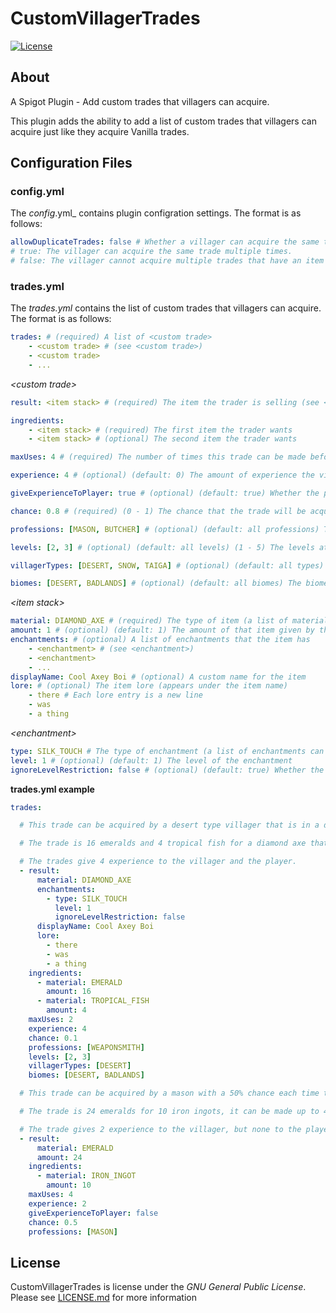 # CustomVillagerTrades
[![License](https://img.shields.io/github/license/Reldeam/CustomVillagerTrades)](LICENSE.md)

## About
A Spigot Plugin - Add custom trades that villagers can acquire.

This plugin adds the ability to add a list of custom trades that villagers can
acquire just like they acquire Vanilla trades.

## Configuration Files

### config.yml
The _config_.yml_ contains plugin configration settings.
The format is as follows:
```yaml
allowDuplicateTrades: false # Whether a villager can acquire the same trade more than once
# true: The villager can acquire the same trade multiple times.
# false: The villager cannot acquire multiple trades that have an item result of the same type (e.g. A villager cannot have two seperate trades for a DIAMOND_AXE even if they have different costs or different enchantments on the axe).
```

### trades.yml

The _trades.yml_ contains the list of custom trades that villagers can acquire.
The format is as follows:
```yaml
trades: # (required) A list of <custom trade>
    - <custom trade> # (see <custom trade>)
    - <custom trade>
    - ...
```

_&lt;custom trade&gt;_
```yaml
result: <item stack> # (required) The item the trader is selling (see <item stack>)

ingredients: 
    - <item stack> # (required) The first item the trader wants
    - <item stack> # (optional) The second item the trader wants

maxUses: 4 # (required) The number of times this trade can be made before needing to be refreshed

experience: 4 # (optional) (default: 0) The amount of experience the villager/player recieves

giveExperienceToPlayer: true # (optional) (default: true) Whether the player recieves the experience or not

chance: 0.8 # (required) (0 - 1) The chance that the trade will be acquired when possible (0 = never, 1 = always)

professions: [MASON, BUTCHER] # (optional) (default: all professions) The required professions a villager needs to acquire this trade (a list of professions can be found here: https://hub.spigotmc.org/javadocs/bukkit/org/bukkit/entity/Villager.Profession.html)

levels: [2, 3] # (optional) (default: all levels) (1 - 5) The levels at which a trader could acquire this trade

villagerTypes: [DESERT, SNOW, TAIGA] # (optional) (default: all types) The villager type(s) (varient) that a villager needs to be to acquire this trade (a list of types can be found here: https://hub.spigotmc.org/javadocs/bukkit/org/bukkit/entity/Villager.Type.html)

biomes: [DESERT, BADLANDS] # (optional) (default: all biomes) The biome the villager must be in to acquire this trade (a list of biomes can be found here: https://hub.spigotmc.org/javadocs/bukkit/org/bukkit/block/Biome.html)
```

_&lt;item stack&gt;_
```yaml
material: DIAMOND_AXE # (required) The type of item (a list of materials can be found here: https://hub.spigotmc.org/javadocs/bukkit/org/bukkit/Material.html)
amount: 1 # (optional) (default: 1) The amount of that item given by the trader
enchantments: # (optional) A list of enchantments that the item has
    - <enchantment> # (see <enchantment>)
    - <enchantment>
    - ...
displayName: Cool Axey Boi # (optional) A custom name for the item
lore: # (optional) The item lore (appears under the item name)
    - there # Each lore entry is a new line 
    - was
    - a thing
```

_&lt;enchantment&gt;_
```yaml
type: SILK_TOUCH # The type of enchantment (a list of enchantments can be found here: https://hub.spigotmc.org/javadocs/bukkit/org/bukkit/enchantments/EnchantmentWrapper.html) 
level: 1 # (optional) (default: 1) The level of the enchantment
ignoreLevelRestriction: false # (optional) (default: true) Whether the enchantment level should be capped at the usual maximum level restriction
```

**trades.yml example**

```yaml
trades:

  # This trade can be acquired by a desert type villager that is in a desert or badlands biome, has a weaponsmith profession, and has just become either an apprentice (level 2) or a journeyman (level 3). There is a 10% chance they will acquire this trade if all of those conditions are met.

  # The trade is 16 emeralds and 4 tropical fish for a diamond axe that is enchanted with silk touch and has a custom name and lore. The trade can be made up to two times before the villager will need to refresh their stock.

  # The trades give 4 experience to the villager and the player.
  - result:
      material: DIAMOND_AXE
      enchantments:
        - type: SILK_TOUCH
          level: 1
          ignoreLevelRestriction: false
      displayName: Cool Axey Boi
      lore: 
        - there
        - was
        - a thing
    ingredients:
      - material: EMERALD
        amount: 16
      - material: TROPICAL_FISH
        amount: 4
    maxUses: 2
    experience: 4
    chance: 0.1
    professions: [WEAPONSMITH]
    levels: [2, 3]
    villagerTypes: [DESERT]
    biomes: [DESERT, BADLANDS]

  # This trade can be acquired by a mason with a 50% chance each time the villager acquires a new trade.

  # The trade is 24 emeralds for 10 iron ingots, it can be made up to 4 times before the villager will need to refresh their stock.

  # The trade gives 2 experience to the villager, but none to the player.
  - result:
      material: EMERALD
      amount: 24 
    ingredients:
      - material: IRON_INGOT
        amount: 10
    maxUses: 4
    experience: 2
    giveExperienceToPlayer: false
    chance: 0.5
    professions: [MASON]
```

## License

CustomVillagerTrades is license under the _GNU General Public License_. Please see [LICENSE.md](https://github.com/Reldeam/CustomVillagerTrades/blob/main/LICENSE) for more information